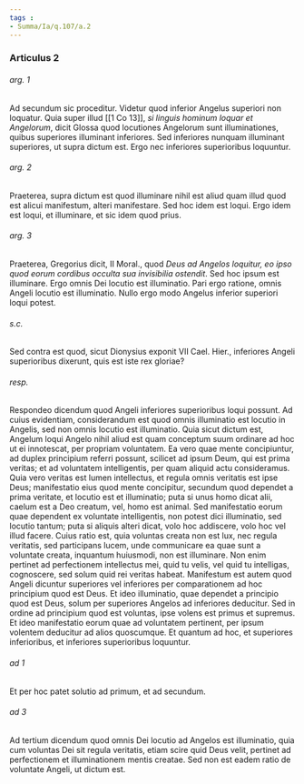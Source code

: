 ```yaml
---
tags : 
- Summa/Ia/q.107/a.2
---
```


### Articulus 2

###### arg. 1
Ad secundum sic proceditur. Videtur quod inferior Angelus superiori non loquatur. Quia super illud [[1 Co 13]], *si linguis hominum loquar et Angelorum*, dicit Glossa quod locutiones Angelorum sunt illuminationes, quibus superiores illuminant inferiores. Sed inferiores nunquam illuminant superiores, ut supra dictum est. Ergo nec inferiores superioribus loquuntur.

###### arg. 2
Praeterea, supra dictum est quod illuminare nihil est aliud quam illud quod est alicui manifestum, alteri manifestare. Sed hoc idem est loqui. Ergo idem est loqui, et illuminare, et sic idem quod prius.

###### arg. 3
Praeterea, Gregorius dicit, II Moral., quod *Deus ad Angelos loquitur, eo ipso quod eorum cordibus occulta sua invisibilia ostendit*. Sed hoc ipsum est illuminare. Ergo omnis Dei locutio est illuminatio. Pari ergo ratione, omnis Angeli locutio est illuminatio. Nullo ergo modo Angelus inferior superiori loqui potest.

###### s.c.
Sed contra est quod, sicut Dionysius exponit VII Cael. Hier., inferiores Angeli superioribus dixerunt, quis est iste rex gloriae?

###### resp.
Respondeo dicendum quod Angeli inferiores superioribus loqui possunt. Ad cuius evidentiam, considerandum est quod omnis illuminatio est locutio in Angelis, sed non omnis locutio est illuminatio. Quia sicut dictum est, Angelum loqui Angelo nihil aliud est quam conceptum suum ordinare ad hoc ut ei innotescat, per propriam voluntatem. Ea vero quae mente concipiuntur, ad duplex principium referri possunt, scilicet ad ipsum Deum, qui est prima veritas; et ad voluntatem intelligentis, per quam aliquid actu consideramus. Quia vero veritas est lumen intellectus, et regula omnis veritatis est ipse Deus; manifestatio eius quod mente concipitur, secundum quod dependet a prima veritate, et locutio est et illuminatio; puta si unus homo dicat alii, caelum est a Deo creatum, vel, homo est animal. Sed manifestatio eorum quae dependent ex voluntate intelligentis, non potest dici illuminatio, sed locutio tantum; puta si aliquis alteri dicat, volo hoc addiscere, volo hoc vel illud facere. Cuius ratio est, quia voluntas creata non est lux, nec regula veritatis, sed participans lucem, unde communicare ea quae sunt a voluntate creata, inquantum huiusmodi, non est illuminare. Non enim pertinet ad perfectionem intellectus mei, quid tu velis, vel quid tu intelligas, cognoscere, sed solum quid rei veritas habeat. Manifestum est autem quod Angeli dicuntur superiores vel inferiores per comparationem ad hoc principium quod est Deus. Et ideo illuminatio, quae dependet a principio quod est Deus, solum per superiores Angelos ad inferiores deducitur. Sed in ordine ad principium quod est voluntas, ipse volens est primus et supremus. Et ideo manifestatio eorum quae ad voluntatem pertinent, per ipsum volentem deducitur ad alios quoscumque. Et quantum ad hoc, et superiores inferioribus, et inferiores superioribus loquuntur.

###### ad 1
Et per hoc patet solutio ad primum, et ad secundum.

###### ad 3
Ad tertium dicendum quod omnis Dei locutio ad Angelos est illuminatio, quia cum voluntas Dei sit regula veritatis, etiam scire quid Deus velit, pertinet ad perfectionem et illuminationem mentis creatae. Sed non est eadem ratio de voluntate Angeli, ut dictum est.

